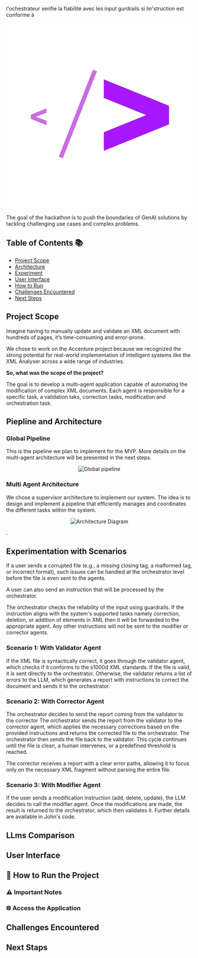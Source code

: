 l'ochestrateur verifie la fiabilité avec les input gurdrails si lin'struction est conforme à 




<p align="center">
   <img src="https://github.com/Biline-dev/SmartXMLAnalyser/raw/main/logo.png" alt="Logo" />
   
</p>The goal of the hackathon is to push the boundaries of GenAI solutions by tackling challenging use cases and complex problems.


## Table of Contents 📚
- [Project Scope](#project-scope)
- [Architecture](#architecture)
- [Experiment](#experiment)
- [User Interface](#user-interface)
- [How to Run](#how-to-run)
- [Challenges Encountered](#challenges-encountered)
- [Next Steps](#next-steps)

## **Project Scope**
Imagine having to manually update and validate an XML document with hundreds of pages, it’s time-consuming and error-prone.

We chose to work on the Accenture project because we recognized the strong potential for real-world implementation of intelligent systems like the XML Analyser across a wide range of industries.

**So, what was the scope of the project?**

The goal is to develop a multi-agent application capable of automating the modification of complex XML documents. Each agent is responsible for a specific task, a validation taks, correction tasks, modification and orchestration task.



## Piepline and Architecture ️

### Global Pipeline 
This is the pipeline we plan to implement for the MVP. More details on the multi-agent architecture will be presented in the next steps.

<p align="center">
   <img src="https://www.pixenli.com/image/XGOD398p" alt="Global pipeline">
</p>

### Multi Agent Architecture

We chose a supervisor architecture to implement our system. The idea is to design and implement a pipeline that efficiently manages and coordinates the different tasks within the system.


<p align="center">
   <img src="https://www.pixenli.com/image/65hNX6OP" alt="Architecture Diagram">
</p>

.



## Experimentation with Scenarios

If a user sends a corrupted file (e.g., a missing closing tag, a malformed tag, or incorrect format), such issues can be handled at the orchestrator level before the file is even sent to the agents.

A user can also send an instruction that will be processed by the orchestrator.

The orchestrator checks the reliability of the input using guardrails. If the instruction aligns with the system's supported tasks namely correction, deletion, or addition of elements in XML then it will be forwarded to the appropriate agent. Any other instructions will not be sent to the modifier or corrector agents.

### Scenario 1: With Validator Agent

If the XML file is syntactically correct, it goes through the validator agent, which checks if it conforms to the s1000d XML standards.
If the file is valid, it is sent directly to the orchestrator.
Otherwise, the validator returns a list of errors to the LLM, which generates a report with instructions to correct the document and sends it to the orchestrator.

### Scenario 2: With Corrector Agent

The orchestrator decides to send the report coming from the validator to the corrector The orchestrator sends the report from the validator to the corrector agent, which applies the necessary corrections based on the provided instructions and returns the corrected file to the orchestrator. The orchestrator then sends the file back to the validator. This cycle continues until the file is clean, a human intervenes, or a predefined threshold is reached.

The corrector receives a report with a clear error paths, allowing it to focus only on the necessary XML fragment without parsing the entire file. 

### Scenario 3: With Modifier Agent

If the user sends a modification instruction (add, delete, update), the LLM decides to call the modifier agent.
Once the modifications are made, the result is returned to the orchestrator, which then validates it.
Further details are available in John's code.

## LLms Comparison



## User Interface



## 🚀 How to Run the Project  


### ⚠️ Important Notes  


### 🌐 Access the Application  


## Challenges Encountered


## Next Staps



